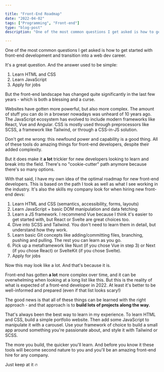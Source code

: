 ```yaml
---

title: "Front-End Roadmap"
date: "2022-04-02"
tags: ["Programming", "Front-end"]
type: "blog-post"
description: "One of the most common questions I get asked is how to get started with front-end development and transition into a web dev career. "

---
```


One of the most common questions I get asked is how to get started with front-end development and transition into a web dev career.

It's a great question. And the answer used to be simple:

1. Learn HTML and CSS
2. Learn JavaScript
3. Apply for jobs

But the front-end landscape has changed quite significantly in the last few years - which is both a blessing and a curse.

Websites have gotten more powerful, but also more complex. The amount of stuff you can do in a browser nowadays was unheard of 10 years ago. The JavaScript ecosystem has evolved to include modern frameworks like React, Vue and Angular. CSS is mostly used through preprocessors like SCSS, a framework like Tailwind, or through a CSS-in-JS solution.

Don't get me wrong: this newfound power and capability is a good thing. All of these tools do amazing things for front-end developers, despite their added complexity.

But it does make it **a lot** trickier for new developers looking to learn and break into the field. There's no "cookie-cutter" path anymore because there's so many options.

With that said, I have my own idea of the optimal roadmap for new front-end developers. This is based on the path I took as well as what I see working in the industry. It's also the skills my company look for when hiring new front-end devs:

1. Learn HTML and CSS (semantics, accessibility, forms, layouts)
2. Learn JavaScript + basic DOM manipulation and data fetching
3. Learn a JS framework. I recommend Vue because I think it's easier to get started with, but React or Svelte are great choices too.
4. Dive into SCSS and Tailwind. You don't need to learn them in detail, but understand how they work.
5. Learn basic Git concepts like adding/committing files, branching, pushing and pulling. The rest you can learn as you go.
6. Pick up a metaframework like Nuxt (if you chose Vue in step 3) or Next (if you chose React) or SvelteKit (if you chose Svelte).
7. Apply for jobs

Now this may look like a lot. And that's because it is.

Front-end has gotten **a lot** more complex over time, and it can be overwhelming when looking at a long list like this. But this is the reality of what is expected of a front-end developer in 2022. At least it's better to be well-informed and prepared (even if that list looks scary!)

The good news is that all of these things can be learned with the right approach - and that approach is to **build lots of projects along the way.**

That's always been the best way to learn in my experience. To learn HTML and CSS, build a simple portfolio website. Then add some JavaScript to manipulate it with a carousel. Use your framework of choice to build a small app around something you're passionate about, and style it with Tailwind or SCSS.

The more you build, the quicker you'll learn. And before you know it these tools will become second nature to you and you'll be an amazing front-end hire for any company.

Just keep at it 🔥

​
